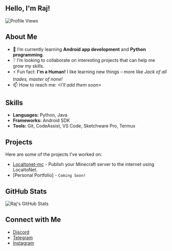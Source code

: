 ## Hello, I'm Raj!

![Profile Views](https://komarev.com/ghpvc/?username=itsMeRaj69)

## About Me

- 🌱 I’m currently learning **Android app development** and **Python programming**.
- ❔ I’m looking to collaborate on interesting projects that can help me grow my skills.
- ⚡ Fun fact: **I'm a Human!** I like learning new things – more like *Jack of all trades, master of none!*
- 📫 How to reach me: *<I'll add them soon>*

## Skills

- **Languages:** Python, Java
- **Frameworks:** Android SDK
- **Tools:** Git, CodeAssist, VS Code, Sketchware Pro, Termux

## Projects

Here are some of the projects I've worked on:

- [Localtonet-mc](https://github.com/itsMeRaj69/localtonet-mc ) - Publish your Minecraft server to the internet using LocaltoNet.
- [Personal Portfolio] - `Coming Soon!`

## GitHub Stats

![Raj's GitHub Stats](https://github-readme-stats.vercel.app/api?username=itsMeRaj69&show_icons=true&theme=radical)

## Connect with Me

- [Discord](https://discord.com/users/)
- [Telegram](https://iamraj69.t.me)
- [Instagram](https://instagram.com/iam_raj.69)
